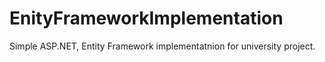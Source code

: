 # EnityFrameworkImplementation
Simple ASP.NET, Entity Framework implementatnion for university project.
